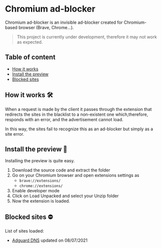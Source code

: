 # Chromium ad-blocker

Chromium ad-blocker is an invisible ad-blocker created for Chromium-based browser (Brave, Chrome...).

> This project is currently under development, therefore it may not work as expected.

## Table of content

- [How it works](#how-it-works-hammer_and_wrench)
- [Install the preview](#install-the-preview-file_folder)
- [Blocked sites](#blocked-sites-no_entry)

## How it works :hammer_and_wrench:

When a request is made by the client it passes through the extension that redirects the sites in the blacklist to a non-existent one which,therefore, responds with an error, and the advertisement cannot load.

In this way, the sites fail to recognize this as an ad-blocker but simply as a site error.

## Install the preview :file_folder:

Installing the preview is quite easy.

1. Download the source code and extract the folder
2. Go on your Chromium browser and open extensions settings as
    - `brave://extensions/`
    - `chrome://extensions/`
3. Enable developer mode
4. Click on Load Unpacked and select your Unzip folder
5. Now the extension is loaded.

## Blocked sites :no_entry:

List of sites loaded: 
- [Adguard DNS](https://v.firebog.net/hosts/AdguardDNS.txt) updated on 08/07/2021
